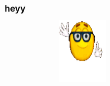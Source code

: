 # heyy
<img style="display: block; margin-left: auto; margin-right: auto; width: 30%;" src="heyy.gif" width="250" height="200" />
